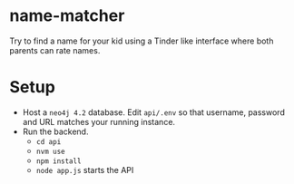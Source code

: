 # name-matcher
Try to find a name for your kid using a Tinder like interface where both parents can rate names.

# Setup

* Host a `neo4j 4.2` database. 
  Edit `api/.env` so that username, password and URL matches your running instance.
* Run the backend.
  * `cd api`
  * `nvm use`
  * `npm install`
  * `node app.js` starts the API